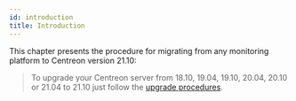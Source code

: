 ```yaml
---
id: introduction
title: Introduction
---
```


This chapter presents the procedure for migrating from any monitoring platform
to Centreon version 21.10:

> To upgrade your Centreon server from 18.10, 19.04, 19.10, 20.04, 20.10 or 21.04
> to 21.10 just follow the [upgrade procedures](../upgrade/introduction).
